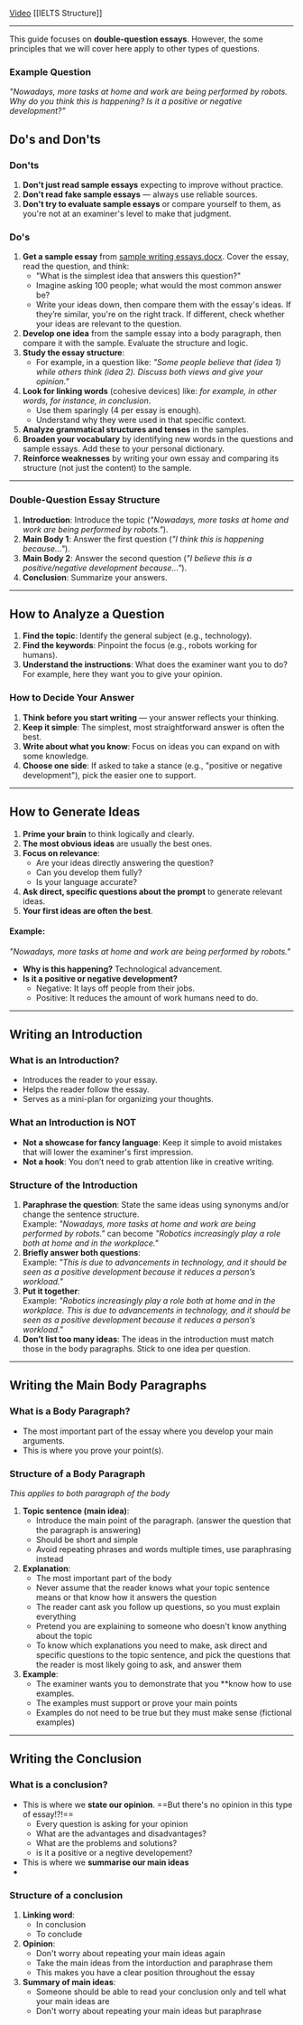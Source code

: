 [Video](https://www.youtube.com/watch?v=xGtKdsVxV8A&t=1111s)
[[IELTS Structure]]

---

This guide focuses on **double-question essays**. However, the some principles that we will cover here apply to other types of questions.

### Example Question

_"Nowadays, more tasks at home and work are being performed by robots. Why do you think this is happening? Is it a positive or negative development?"_

## Do's and Don'ts

### Don'ts

1. **Don't just read sample essays** expecting to improve without practice.
2. **Don't read fake sample essays** — always use reliable sources.
3. **Don't try to evaluate sample essays** or compare yourself to them, as you're not at an examiner's level to make that judgment.

### Do's

1. **Get a sample essay** from [sample writing essays.docx](E:\ELT\IELTS\sample-writing-essays.docx). Cover the essay, read the question, and think:
    - "What is the simplest idea that answers this question?"
    - Imagine asking 100 people; what would the most common answer be?
    - Write your ideas down, then compare them with the essay's ideas. If they’re similar, you're on the right track. If different, check whether your ideas are relevant to the question.
2. **Develop one idea** from the sample essay into a body paragraph, then compare it with the sample. Evaluate the structure and logic.
3. **Study the essay structure**:
    - For example, in a question like: _"Some people believe that (idea 1) while others think (idea 2). Discuss both views and give your opinion."_
4. **Look for linking words** (cohesive devices) like: _for example, in other words, for instance, in conclusion_.
    - Use them sparingly (4 per essay is enough).
    - Understand why they were used in that specific context.
5. **Analyze grammatical structures and tenses** in the samples.
6. **Broaden your vocabulary** by identifying new words in the questions and sample essays. Add these to your personal dictionary.
7. **Reinforce weaknesses** by writing your own essay and comparing its structure (not just the content) to the sample.

---
### Double-Question Essay Structure

1. **Introduction**: Introduce the topic (_"Nowadays, more tasks at home and work are being performed by robots."_).
2. **Main Body 1**: Answer the first question (_"I think this is happening because..."_).
3. **Main Body 2**: Answer the second question (_"I believe this is a positive/negative development because..."_).
4. **Conclusion**: Summarize your answers.

---

## How to Analyze a Question

1. **Find the topic**: Identify the general subject (e.g., technology).
2. **Find the keywords**: Pinpoint the focus (e.g., robots working for humans).
3. **Understand the instructions**: What does the examiner want you to do? For example, here they want you to give your opinion.

### How to Decide Your Answer

1. **Think before you start writing** — your answer reflects your thinking.
2. **Keep it simple**: The simplest, most straightforward answer is often the best.
3. **Write about what you know**: Focus on ideas you can expand on with some knowledge.
4. **Choose one side**: If asked to take a stance (e.g., "positive or negative development"), pick the easier one to support.

---

## How to Generate Ideas

1. **Prime your brain** to think logically and clearly.
2. **The most obvious ideas** are usually the best ones.
3. **Focus on relevance**:
    - Are your ideas directly answering the question?
    - Can you develop them fully?
    - Is your language accurate?
4. **Ask direct, specific questions about the prompt** to generate relevant ideas.
5. **Your first ideas are often the best**.

#### Example:

_"Nowadays, more tasks at home and work are being performed by robots."_

- **Why is this happening?** Technological advancement.
- **Is it a positive or negative development?**
    - Negative: It lays off people from their jobs.
    - Positive: It reduces the amount of work humans need to do.

---

## Writing an Introduction

### What is an Introduction?

- Introduces the reader to your essay.
- Helps the reader follow the essay.
- Serves as a mini-plan for organizing your thoughts.

### What an Introduction is NOT

- **Not a showcase for fancy language**: Keep it simple to avoid mistakes that will lower the examiner's first impression.
- **Not a hook**: You don’t need to grab attention like in creative writing.

### Structure of the Introduction

1. **Paraphrase the question**: State the same ideas using synonyms and/or change the sentence structure.  
    Example: _"Nowadays, more tasks at home and work are being performed by robots."_ can become _"Robotics increasingly play a role both at home and in the workplace."_
2. **Briefly answer both questions**:  
    Example: _"This is due to advancements in technology, and it should be seen as a positive development because it reduces a person’s workload."_
3. **Put it together**:  
    Example: _"Robotics increasingly play a role both at home and in the workplace. This is due to advancements in technology, and it should be seen as a positive development because it reduces a person’s workload."_
4. **Don’t list too many ideas**: The ideas in the introduction must match those in the body paragraphs. Stick to one idea per question.

---

## Writing the Main Body Paragraphs

### What is a Body Paragraph?

- The most important part of the essay where you develop your main arguments.
- This is where you prove your point(s).

### Structure of a Body Paragraph

*This applies to both paragraph of the body*
1. **Topic sentence (main idea)**: 
	- Introduce the main point of the paragraph. (answer the question that  the paragraph is answering)
	- Should be short and simple
	- Avoid repeating phrases and words multiple times, use paraphrasing instead
2. **Explanation**: 
	- The most important part of the body
	- Never assume that the reader knows what your topic sentence means or that know how it answers the question
	- The reader cant ask you follow up questions, so you must explain everything
	- Pretend you are explaining to someone who doesn't know anything about the topic
	- To know which explanations you need to make, ask direct and specific questions to the topic sentence, and pick the questions that the reader is most likely going to ask, and answer them
3. **Example**: 
	- The examiner wants you to demonstrate that you **know how to use examples.
	- The examples must support or prove your main points
	- Examples do not need to be true but they must make sense (fictional examples)


---
## Writing the Conclusion

### What is a conclusion?

- This is where we **state our opinion**. ==But there's no opinion in this type of essay!?!==
	- Every question is asking for your opinion
	- What are the advantages and disadvantages?
	- What are the problems and solutions?
	- is it a positive or a negtive developement?
- This is where we **summarise our main ideas**
- 

### Structure of a conclusion

1. **Linking word**:
    - In conclusion
    - To conclude
2. **Opinion**:
    - Don't worry about repeating your main ideas again
    - Take the main ideas from the intorduction and paraphrase them
    - This makes you have a clear position throughout the essay
3. **Summary of main ideas**:
    - Someone should be able to read your conclusion only and tell what your main ideas are
    - Don't worry about repeating your main ideas but paraphrase